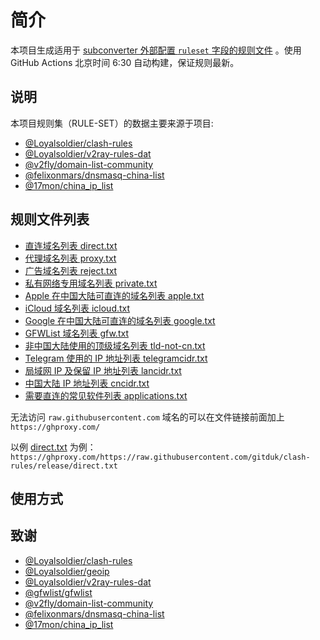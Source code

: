 # 简介

本项目生成适用于 [subconverter 外部配置 `ruleset` 字段的规则文件](https://github.com/tindy2013/subconverter/blob/master/README-cn.md#%E5%A4%96%E9%83%A8%E9%85%8D%E7%BD%AE) 。使用 GitHub Actions 北京时间 6:30 自动构建，保证规则最新。

## 说明

本项目规则集（RULE-SET）的数据主要来源于项目:
- [@Loyalsoldier/clash-rules](https://github.com/Loyalsoldier/clash-rules)
- [@Loyalsoldier/v2ray-rules-dat](https://github.com/Loyalsoldier/v2ray-rules-dat) 
- [@v2fly/domain-list-community](https://github.com/v2fly/domain-list-community)
- [@felixonmars/dnsmasq-china-list](https://github.com/felixonmars/dnsmasq-china-list)
- [@17mon/china_ip_list](https://github.com/17mon/china_ip_list)

## 规则文件列表

- [直连域名列表 direct.txt](https://raw.githubusercontent.com/gitduk/clash-rules/release/direct.txt)
- [代理域名列表 proxy.txt](https://raw.githubusercontent.com/gitduk/clash-rules/release/proxy.txt)
- [广告域名列表 reject.txt](https://raw.githubusercontent.com/gitduk/clash-rules/release/reject.txt)
- [私有网络专用域名列表 private.txt](https://raw.githubusercontent.com/gitduk/clash-rules/release/private.txt)
- [Apple 在中国大陆可直连的域名列表 apple.txt](https://raw.githubusercontent.com/gitduk/clash-rules/release/apple.txt)
- [iCloud 域名列表 icloud.txt](https://raw.githubusercontent.com/gitduk/clash-rules/release/icloud.txt)
- [Google 在中国大陆可直连的域名列表 google.txt](https://raw.githubusercontent.com/gitduk/clash-rules/release/google.txt)
- [GFWList 域名列表 gfw.txt](https://raw.githubusercontent.com/gitduk/clash-rules/release/gfw.txt)
- [非中国大陆使用的顶级域名列表 tld-not-cn.txt](https://raw.githubusercontent.com/gitduk/clash-rules/release/tld-not-cn.txt)
- [Telegram 使用的 IP 地址列表 telegramcidr.txt](https://raw.githubusercontent.com/gitduk/clash-rules/release/telegramcidr.txt)
- [局域网 IP 及保留 IP 地址列表 lancidr.txt](https://raw.githubusercontent.com/gitduk/clash-rules/release/lancidr.txt)
- [中国大陆 IP 地址列表 cncidr.txt](https://raw.githubusercontent.com/gitduk/clash-rules/release/cncidr.txt)
- [需要直连的常见软件列表 applications.txt](https://raw.githubusercontent.com/gitduk/clash-rules/release/applications.txt)

无法访问 `raw.githubusercontent.com` 域名的可以在文件链接前面加上 `https://ghproxy.com/`

以例 [direct.txt](https://raw.githubusercontent.com/gitduk/clash-rules/release/direct.txt) 为例：`https://ghproxy.com/https://raw.githubusercontent.com/gitduk/clash-rules/release/direct.txt`

## 使用方式

## 致谢

- [@Loyalsoldier/clash-rules](https://github.com/Loyalsoldier/clash-rules)
- [@Loyalsoldier/geoip](https://github.com/Loyalsoldier/geoip)
- [@Loyalsoldier/v2ray-rules-dat](https://github.com/Loyalsoldier/v2ray-rules-dat)
- [@gfwlist/gfwlist](https://github.com/gfwlist/gfwlist)
- [@v2fly/domain-list-community](https://github.com/v2fly/domain-list-community)
- [@felixonmars/dnsmasq-china-list](https://github.com/felixonmars/dnsmasq-china-list)
- [@17mon/china_ip_list](https://github.com/17mon/china_ip_list)
